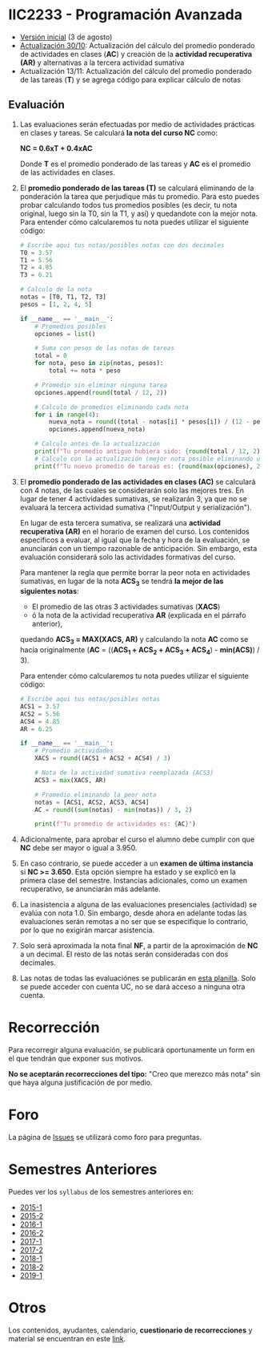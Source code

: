 # IIC2233 - Programación Avanzada

* [Versión inicial](https://github.com/IIC2233/syllabus/tree/9b8008f5f121cb9238ac823a2ff9a027371db11b) (3 de agosto)
* [Actualización 30/10](https://github.com/IIC2233/syllabus/tree/ba07be83eefa94df567652058f5b1293a26b5714): Actualización del cálculo del promedio ponderado de actividades en clases (**AC**) y creación de la **actividad recuperativa (AR)** y alternativas a la tercera actividad sumativa
* Actualización 13/11: Actualización del cálculo del promedio ponderado de las tareas (**T**) y se agrega código para explicar cálculo de notas

## Evaluación

1. Las evaluaciones serán efectuadas por medio de actividades prácticas en clases y tareas. Se calculará **la nota del curso NC** como:

    **NC =  0.6xT + 0.4xAC**

    Donde **T** es el promedio ponderado de las tareas y **AC** es el promedio de las actividades en clases.



2.  El **promedio ponderado de las tareas (T)** se calculará eliminando de la ponderación la tarea que perjudique más tu promedio. Para esto puedes probar calculando todos tus promedios posibles (es decir, tu nota original, luego sin la T0, sin la T1, y así) y quedandote con la mejor nota. Para entender cómo calcularemos tu nota puedes utilizar el siguiente código:
    
    ```python
    # Escribe aqui tus notas/posibles notas con dos decimales
    T0 = 3.57
    T1 = 5.56
    T2 = 4.85
    T3 = 6.21
    
    # Calculo de la nota
    notas = [T0, T1, T2, T3]
    pesos = [1, 2, 4, 5]
    
    if __name__ == '__main__':
        # Promedios posibles
        opciones = list()
    
        # Suma con pesos de las notas de tareas
        total = 0
        for nota, peso in zip(notas, pesos):
            total += nota * peso
    
        # Promedio sin eliminar ninguna tarea
        opciones.append(round(total / 12, 2))
    
        # Calculo de promedios eliminando cada nota
        for i in range(4):
            nueva_nota = round((total - notas[i] * pesos[i]) / (12 - pesos[i]), 2)
            opciones.append(nueva_nota)
    
        # Calculo antes de la actualización
        print(f"Tu promedio antiguo hubiera sido: {round(total / 12, 2)}")
        # Calculo con la actualización (mejor nota posible eliminando una tarea)
        print(f"Tu nuevo promedio de tareas es: {round(max(opciones), 2)}")
    ```
    
3. El **promedio ponderado de las actividades en clases (AC)** se calculará con 4 notas, de las cuales se considerarán solo las mejores tres. En lugar de tener 4 actividades sumativas, se realizarán 3, ya que no se evaluará la tercera actividad sumativa ("Input/Output y serialización").

   En lugar de esta tercera sumativa, se realizará una **actividad recuperativa (AR)** en el horario de examen del curso. Los contenidos específicos a evaluar, al igual que la fecha y hora de la evaluación, se anunciarán con un tiempo razonable de anticipación. Sin embargo, esta evaluación considerará solo las actividades formativas del curso.

   Para mantener la regla que permite borrar la peor nota en actividades sumativas, en lugar de la nota **ACS<sub>3</sub>** se tendrá **la mejor de las siguientes notas**:

   * El promedio de las otras 3 actividades sumativas (**XACS**)
   * ó la nota de la actividad recuperativa **AR** (explicada en el párrafo anterior),

   quedando **ACS<sub>3</sub> = MAX(XACS, AR)** y calculando la nota **AC** como se hacía originalmente (**AC** = ((**ACS<sub>1</sub> + ACS<sub>2</sub> + ACS<sub>3</sub> + ACS<sub>4</sub>**) - **min(ACS)**) / 3).

   Para entender cómo calcularemos tu nota puedes utilizar el siguiente código:

   ```python
   # Escribe aqui tus notas/posibles notas
   ACS1 = 3.57
   ACS2 = 5.56
   ACS4 = 4.85
   AR = 6.25
   
   if __name__ == '__main__':
       # Promedio actividades
       XACS = round((ACS1 + ACS2 + ACS4) / 3)
   
       # Nota de la actividad sumativa reemplazada (ACS3)
       ACS3 = max(XACS, AR)
   
       # Promedio eliminando la peor nota
       notas = [ACS1, ACS2, ACS3, ACS4]
       AC = round((sum(notas) - min(notas)) / 3, 2)
   
       print(f"Tu promedio de actividades es: {AC}")
   ```

4. Adicionalmente, para aprobar el curso el alumno debe cumplir con que **NC** debe ser mayor o igual a 3.950.

5. En caso contrario, se puede acceder a un **examen de última instancia** si **NC >= 3.650**. Esta opción siempre ha estado y se explicó en la primera clase del semestre. Instancias adicionales, como un examen recuperativo, se anunciarán más adelante.

6. La inasistencia a alguna de las evaluaciones presenciales (actividad) se evalúa con nota 1.0. Sin embargo, desde ahora en adelante todas las evaluaciones serán remotas a no ser que se especifique lo contrario, por lo que no exigirán marcar asistencia.

7. Solo será aproximada la nota final **NF**, a partir de la aproximación de **NC** a un decimal. El resto de las notas serán consideradas con dos decimales.

8. Las notas de todas las evaluaciónes se publicarán en [esta planilla](https://docs.google.com/spreadsheets/d/1uCscFkTf8iTBrdsFHrWAS4I5Gu1B_IZNKQ7OBk1ukqM/edit?usp=sharing). Solo se puede acceder con cuenta UC, no se dará acceso a ninguna otra cuenta.

# Recorrección

Para recorregir alguna evaluación, se publicará oportunamente un form en el que tendrán que exponer sus motivos.

**No se aceptarán recorrecciones del tipo:** "Creo que merezco más nota" sin que haya alguna justificación de por medio.

# Foro

La página de [Issues](../../issues) se utilizará como foro para preguntas.


# Semestres Anteriores

Puedes ver los `syllabus` de los semestres anteriores en:
- [2015-1](https://github.com/IIC2233-2015-1/syllabus)
- [2015-2](https://github.com/IIC2233-2015-2/syllabus)
- [2016-1](https://github.com/IIC2233-2016-1/syllabus)
- [2016-2](https://github.com/IIC2233-2016-02/Syllabus)
- [2017-1](https://github.com/IIC2233/Syllabus-2017-1)
- [2017-2](https://github.com/IIC2233/Syllabus-2017-2)
- [2018-1](https://github.com/IIC2233/Syllabus-2018-1)
- [2018-2](https://github.com/IIC2233/Syllabus-2018-2)
- [2019-1](https://github.com/IIC2233/syllabus-2019-1)

# Otros

Los contenidos, ayudantes, calendario, **cuestionario de recorrecciones** y material se encuentran en este [link](https://iic2233.github.io/).
